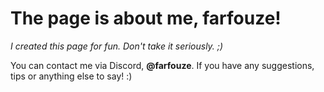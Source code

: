 # The page is about me, farfouze!
_I created this page for fun. Don't take it seriously. ;)_

You can contact me via Discord, __@farfouze__. If you have any suggestions, tips or anything else to say! :)
